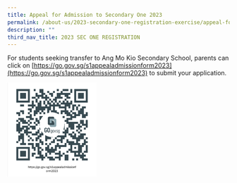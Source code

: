 ```yaml
---
title: Appeal for Admission to Secondary One 2023
permalink: /about-us/2023-secondary-one-registration-exercise/appeal-for-admission-to-secondary-one-2023/
description: ""
third_nav_title: 2023 SEC ONE REGISTRATION
---
```

For students seeking transfer to Ang Mo Kio Secondary School, parents can click on [https://go.gov.sg/s1appealadmissionform2023](https://go.gov.sg/s1appealadmissionform2023)
to submit your application.

<style>  
img {  
  display: block;  
  margin-left: auto;  
  margin-right: auto;  
}  
</style>  
<body><img src="/images/2023%20S1%20Appeal%20admission%20form.png" style="width:40%;">  
  
</body>  
<br>